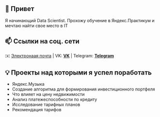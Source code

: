 ## 👋 Привет

Я начинающий Data Scientist. Прохожу обучение в Яндекс.Практикум и мечтаю найти свое место в IT

## 📫 Ссылки на соц. сети

✉️ [Электронаая почта](mailto:danya.ekmov0822@gmail.com) | VK: [**VK**](https://vk.com/oooekimof)  |  Telegram: [**Telegram**](https://t.me/j7DICE)

## 💡 Проекты над которыми я успел поработать
- Яндекс.Музыка
- Создание алгоритма для формирования инвестиционного портфеля
- Что влияет на цену недвижимости
- Анализ платежеспособности по кредиту
- Исследование тарифных планов
- Рекомендация тарифов
